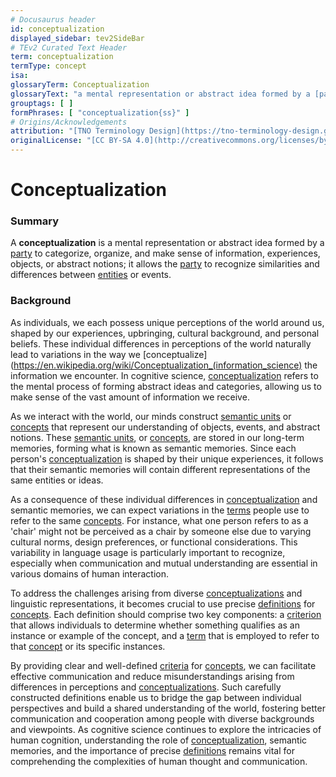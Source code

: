 ```yaml
---
# Docusaurus header
id: conceptualization
displayed_sidebar: tev2SideBar
# TEv2 Curated Text Header
term: conceptualization
termType: concept
isa:
glossaryTerm: Conceptualization
glossaryText: "a mental representation or abstract idea formed by a [party](@) to categorize, organize, and make sense of information, experiences, objects, or abstract notions; it allows the [party](@) to recognize similarities and differences between [entities](@) or events."
grouptags: [ ]
formPhrases: [ "conceptualization{ss}" ]
# Origins/Acknowledgements
attribution: "[TNO Terminology Design](https://tno-terminology-design.github.io/tev2-specifications/docs)"
originalLicense: "[CC BY-SA 4.0](http://creativecommons.org/licenses/by-sa/4.0/?ref=chooser-v1)"
---
```


# Conceptualization

### Summary

A **conceptualization** is a mental representation or abstract idea formed by a [party](@) to categorize, organize, and make sense of information, experiences, objects, or abstract notions; it allows the [party](@) to recognize similarities and differences between [entities](@) or events.

### Background

As individuals, we each possess unique perceptions of the world around us, shaped by our experiences, upbringing, cultural background, and personal beliefs. These individual differences in perceptions of the world naturally lead to variations in the way we [conceptualize](https://en.wikipedia.org/wiki/Conceptualization_(information_science) the information we encounter. In cognitive science, [conceptualization](@) refers to the mental process of forming abstract ideas and categories, allowing us to make sense of the vast amount of information we receive.

As we interact with the world, our minds construct [semantic units](@) or [concepts](@) that represent our understanding of objects, events, and abstract notions. These [semantic units](@), or [concepts](@), are stored in our long-term memories, forming what is known as semantic memories. Since each person's [conceptualization](@) is shaped by their unique experiences, it follows that their semantic memories will contain different representations of the same entities or ideas.

As a consequence of these individual differences in [conceptualization](@) and semantic memories, we can expect variations in the [terms](@) people use to refer to the same [concepts](@). For instance, what one person refers to as a 'chair' might not be perceived as a chair by someone else due to varying cultural norms, design preferences, or functional considerations. This variability in language usage is particularly important to recognize, especially when communication and mutual understanding are essential in various domains of human interaction.

To address the challenges arising from diverse [conceptualizations](@) and linguistic representations, it becomes crucial to use precise [definitions](@) for [concepts](@). Each definition should comprise two key components: a [criterion](@) that allows individuals to determine whether something qualifies as an instance or example of the concept, and a [term](@) that is employed to refer to that [concept](@) or its specific instances.

By providing clear and well-defined [criteria](@) for [concepts](@), we can facilitate effective communication and reduce misunderstandings arising from differences in perceptions and [conceptualizations](@). Such carefully constructed definitions enable us to bridge the gap between individual perspectives and build a shared understanding of the world, fostering better communication and cooperation among people with diverse backgrounds and viewpoints. As cognitive science continues to explore the intricacies of human cognition, understanding the role of [conceptualization](@), semantic memories, and the importance of precise [definitions](@) remains vital for comprehending the complexities of human thought and communication.